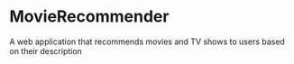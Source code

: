 # MovieRecommender
A web application that recommends movies and TV shows to users based on their description
